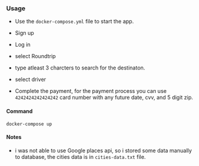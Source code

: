 ### Usage

- Use the `docker-compose.yml` file to start the app.

- Sign up

- Log in

- select Roundtrip

- type atleast 3 charcters to search for the destinaton.

- select driver

- Complete the payment, for the payment process you can use `4242424242424242` card number with any future date, cvv, and 5 digit zip.

#### Command

    docker-compose up

#### Notes

- i was not able to use Google places api, so i stored some data manually to database, the cities data is in `cities-data.txt` file.
